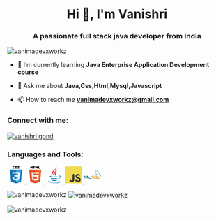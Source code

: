 <h1 align="center">Hi 👋, I'm Vanishri</h1>
<h3 align="center">A passionate full stack java developer from India</h3>

<p align="left"> <img src="https://komarev.com/ghpvc/?username=vanimadevxworkz&label=Profile%20views&color=0e75b6&style=flat" alt="vanimadevxworkz" /> </p>

- 🌱 I’m currently learning **Java Enterprise Application Development course**

- 💬 Ask me about **Java,Css,Html,Mysql,Javascript**

- 📫 How to reach me **vanimadevxworkz@gmail.com**

<h3 align="left">Connect with me:</h3>
<p align="left">
<a href="https://linkedin.com/in/vanishri gond" target="blank"><img align="center" src="https://raw.githubusercontent.com/rahuldkjain/github-profile-readme-generator/master/src/images/icons/Social/linked-in-alt.svg" alt="vanishri gond" height="30" width="40" /></a>
</p>

<h3 align="left">Languages and Tools:</h3>
<p align="left"> <a href="https://www.w3schools.com/css/" target="_blank" rel="noreferrer"> <img src="https://raw.githubusercontent.com/devicons/devicon/master/icons/css3/css3-original-wordmark.svg" alt="css3" width="40" height="40"/> </a> <a href="https://www.w3.org/html/" target="_blank" rel="noreferrer"> <img src="https://raw.githubusercontent.com/devicons/devicon/master/icons/html5/html5-original-wordmark.svg" alt="html5" width="40" height="40"/> </a> <a href="https://www.java.com" target="_blank" rel="noreferrer"> <img src="https://raw.githubusercontent.com/devicons/devicon/master/icons/java/java-original.svg" alt="java" width="40" height="40"/> </a> <a href="https://developer.mozilla.org/en-US/docs/Web/JavaScript" target="_blank" rel="noreferrer"> <img src="https://raw.githubusercontent.com/devicons/devicon/master/icons/javascript/javascript-original.svg" alt="javascript" width="40" height="40"/> </a> <a href="https://www.mysql.com/" target="_blank" rel="noreferrer"> <img src="https://raw.githubusercontent.com/devicons/devicon/master/icons/mysql/mysql-original-wordmark.svg" alt="mysql" width="40" height="40"/> </a> </p>

<p><img align="left" src="https://github-readme-stats.vercel.app/api/top-langs?username=vanimadevxworkz&show_icons=true&locale=en&layout=compact" alt="vanimadevxworkz" /></p>

<p>&nbsp;<img align="center" src="https://github-readme-stats.vercel.app/api?username=vanimadevxworkz&show_icons=true&locale=en" alt="vanimadevxworkz" /></p>

<p><img align="center" src="https://github-readme-streak-stats.herokuapp.com/?user=vanimadevxworkz&" alt="vanimadevxworkz" /></p>
